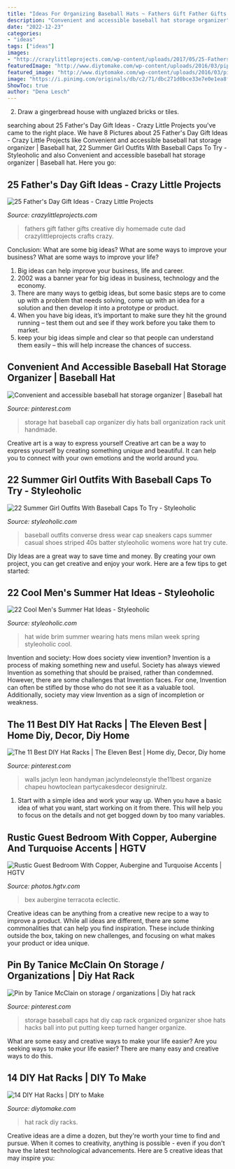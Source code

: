 ```yaml
---
title: "Ideas For Organizing Baseball Hats ~ Fathers Gift Father Gifts Creative Diy Homemade Cute Dad Crazylittleprojects Crafts Crazy"
description: "Convenient and accessible baseball hat storage organizer"
date: "2022-12-23"
categories:
- "ideas"
tags: ["ideas"]
images:
- "http://crazylittleprojects.com/wp-content/uploads/2017/05/25-Fathers-Day-Gift-Ideas-PIN.jpg"
featuredImage: "http://www.diytomake.com/wp-content/uploads/2016/03/pipe-hat-rack.jpg"
featured_image: "http://www.diytomake.com/wp-content/uploads/2016/03/pipe-hat-rack.jpg"
image: "https://i.pinimg.com/originals/db/c2/71/dbc271d0bce33e7e0e1ea8f6d8029157.jpg"
ShowToc: true
author: "Dena Lesch"
---
```



2. Draw a gingerbread house with unglazed bricks or tiles.

	

		
searching about 25 Father&#039;s Day Gift Ideas - Crazy Little Projects you've came to the right place. We have 8 Pictures about 25 Father&#039;s Day Gift Ideas - Crazy Little Projects like Convenient and accessible baseball hat storage organizer | Baseball hat, 22 Summer Girl Outfits With Baseball Caps To Try - Styleoholic and also Convenient and accessible baseball hat storage organizer | Baseball hat. Here you go:
		
    
## 25 Father&#039;s Day Gift Ideas - Crazy Little Projects

<img loading=lazy src="http://crazylittleprojects.com/wp-content/uploads/2017/05/25-Fathers-Day-Gift-Ideas-PIN.jpg" onerror="this.onerror=null;this.src='https://tse3.mm.bing.net/th?id=OIP.7gLy14sw1jxZhgkwG_TuPQHaSh&amp;pid=15.1';" alt="25 Father&#039;s Day Gift Ideas - Crazy Little Projects">

_Source: crazylittleprojects.com_

>fathers gift father gifts creative diy homemade cute dad crazylittleprojects crafts crazy. 

	

Conclusion: What are some big ideas? What are some ways to improve your business? What are some ways to improve your life?
1. Big ideas can help improve your business, life and career.
2. 2002 was a banner year for big ideas in business, technology and the economy.
3. There are many ways to getbig ideas, but some basic steps are to come up with a problem that needs solving, come up with an idea for a solution and then develop it into a prototype or product.
4. When you have big ideas, it’s important to make sure they hit the ground running – test them out and see if they work before you take them to market.
5. keep your big ideas simple and clear so that people can understand them easily – this will help increase the chances of success.

    
## Convenient And Accessible Baseball Hat Storage Organizer | Baseball Hat

<img loading=lazy src="https://i.pinimg.com/736x/e5/64/f5/e564f50a60c2635c9f052f2b488e41fa.jpg" onerror="this.onerror=null;this.src='https://tse3.mm.bing.net/th?id=OIP.SSkj5kzXz5Wbs1DGR40XPwHaFi&amp;pid=15.1';" alt="Convenient and accessible baseball hat storage organizer | Baseball hat">

_Source: pinterest.com_

>storage hat baseball cap organizer diy hats ball organization rack unit handmade. 

	

Creative art is a way to express yourself
Creative art can be a way to express yourself by creating something unique and beautiful. It can help you to connect with your own emotions and the world around you.

    
## 22 Summer Girl Outfits With Baseball Caps To Try - Styleoholic

<img loading=lazy src="https://i.styleoholic.com/2016/05/Striped-dress-with-baseball-cap.jpg" onerror="this.onerror=null;this.src='https://tse4.mm.bing.net/th?id=OIP.ptaZhycN4C6K4yaqpcFwNwHaLI&amp;pid=15.1';" alt="22 Summer Girl Outfits With Baseball Caps To Try - Styleoholic">

_Source: styleoholic.com_

>baseball outfits converse dress wear cap sneakers caps summer casual shoes striped 40s batter styleoholic womens wore hat try cute. 

	

Diy Ideas are a great way to save time and money. By creating your own project, you can get creative and enjoy your work. Here are a few tips to get started: 

    
## 22 Cool Men&#039;s Summer Hat Ideas - Styleoholic

<img loading=lazy src="https://i.styleoholic.com/2016/05/Wide-brim-hat-for-men.jpg" onerror="this.onerror=null;this.src='https://tse4.mm.bing.net/th?id=OIP.izPyedP5Q8CHFxhVN8jYIQAAAA&amp;pid=15.1';" alt="22 Cool Men&#039;s Summer Hat Ideas - Styleoholic">

_Source: styleoholic.com_

>hat wide brim summer wearing hats mens milan week spring styleoholic cool. 

	

Invention and society: How does society view invention?
Invention is a process of making something new and useful. Society has always viewed Invention as something that should be praised, rather than condemned. However, there are some challenges that Invention faces. For one, Invention can often be stifled by those who do not see it as a valuable tool. Additionally, society may view Invention as a sign of incompletion or weakness.

    
## The 11 Best DIY Hat Racks | The Eleven Best | Home Diy, Decor, Diy Home

<img loading=lazy src="https://i.pinimg.com/originals/db/c2/71/dbc271d0bce33e7e0e1ea8f6d8029157.jpg" onerror="this.onerror=null;this.src='https://tse3.mm.bing.net/th?id=OIP.Z0TEnarLaMGwkWmRKQfkawHaJ4&amp;pid=15.1';" alt="The 11 Best DIY Hat Racks | The Eleven Best | Home diy, Decor, Diy home">

_Source: pinterest.com_

>walls jaclyn leon handyman jaclyndeleonstyle the11best organize chapeu howtoclean partycakesdecor designirulz. 

	

1. Start with a simple idea and work your way up. When you have a basic idea of what you want, start working on it from there. This will help you to focus on the details and not get bogged down by too many variables.

    
## Rustic Guest Bedroom With Copper, Aubergine And Turquoise Accents | HGTV

<img loading=lazy src="https://hgtvhome.sndimg.com/content/dam/images/hgtv/fullset/2012/5/1/2/HSTAR7_Bex-Hale-Terra-Cotta-Eclectic-Bedroom_s3x4.jpg.rend.hgtvcom.966.1288.suffix/1400971806986.jpeg" onerror="this.onerror=null;this.src='https://tse1.mm.bing.net/th?id=OIP.F8R6HFxrA63oeikRLeYiEAHaJ4&amp;pid=15.1';" alt="Rustic Guest Bedroom With Copper, Aubergine and Turquoise Accents | HGTV">

_Source: photos.hgtv.com_

>bex aubergine terracota eclectic. 

	

Creative ideas can be anything from a creative new recipe to a way to improve a product. While all ideas are different, there are some commonalities that can help you find inspiration. These include thinking outside the box, taking on new challenges, and focusing on what makes your product or idea unique.

    
## Pin By Tanice McClain On Storage / Organizations | Diy Hat Rack

<img loading=lazy src="https://i.pinimg.com/originals/ca/d2/10/cad210307e7e853b9cb42eecf47ef3bb.jpg" onerror="this.onerror=null;this.src='https://tse1.mm.bing.net/th?id=OIP.PJJEP9RmVgZ96mFAalVwRAAAAA&amp;pid=15.1';" alt="Pin by Tanice McClain on storage / organizations | Diy hat rack">

_Source: pinterest.com_

>storage baseball caps hat diy cap rack organized organizer shoe hats hacks ball into put putting keep turned hanger organize. 

	

What are some easy and creative ways to make your life easier?
Are you seeking ways to make your life easier? There are many easy and creative ways to do this.

    
## 14 DIY Hat Racks | DIY To Make

<img loading=lazy src="http://www.diytomake.com/wp-content/uploads/2016/03/pipe-hat-rack.jpg" onerror="this.onerror=null;this.src='https://tse3.mm.bing.net/th?id=OIP.AHE4T_bf7WU8OfsVSINaggHaJ3&amp;pid=15.1';" alt="14 DIY Hat Racks | DIY to Make">

_Source: diytomake.com_

>hat rack diy racks. 

	

Creative ideas are a dime a dozen, but they're worth your time to find and pursue. When it comes to creativity, anything is possible - even if you don't have the latest technological advancements. Here are 5 creative ideas that may inspire you: 

